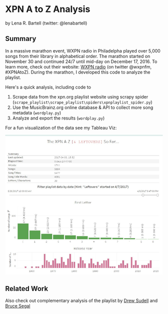 # XPN A to Z Analysis
by Lena R. Bartell (twitter: @lenabartell)

## Summary

In a massive marathon event, WXPN radio in Philadelpha played over 5,000 songs from their library in alphabetical order. The marathon started on November 30 and continued 24/7 until mid-day on December 17, 2016. To learn more, check out their website: [WXPN radio](http://xpn.org/music-artist/xpn-a-z) (on twitter @wxpnfm, #XPNAtoZ). During the marathon, I developed this code to analyze the playlist. 

Here's a quick analysis, including code to
1. Scrape data from the xpn.org playlist website using scrapy spider (`scrape_playlist\scrape_playlist\spiders\xpnplaylist_spider.py`)
2. Use the MusicBrainz.org online database & API to collect more song metadata (`wordplay.py`)
3. Analyze and export the results (`wordplay.py`)

For a fun visualization of the data see my Tableau Viz: 

[![Tableau Viz Link](xpnatoz.jpg)](http://public.tableau.com/views/XPN_AtoZ/XPNA-Z?%3AshowVizHome=no&:display_count=yes)

## Related Work

Also check out complementary analysis of the playlist by [Drew Sudell](https://github.com/asudell/a2z) and [Bruce Segal](https://twitter.com/besegal)